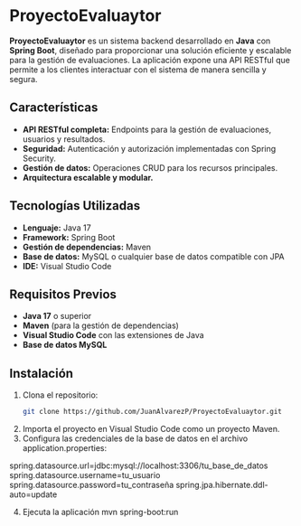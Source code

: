 # ProyectoEvaluaytor

**ProyectoEvaluaytor** es un sistema backend desarrollado en **Java** con **Spring Boot**, diseñado para proporcionar una solución eficiente y escalable para la gestión de evaluaciones. La aplicación expone una API RESTful que permite a los clientes interactuar con el sistema de manera sencilla y segura.

## Características

- **API RESTful completa:** Endpoints para la gestión de evaluaciones, usuarios y resultados.
- **Seguridad:** Autenticación y autorización implementadas con Spring Security.
- **Gestión de datos:** Operaciones CRUD para los recursos principales.
- **Arquitectura escalable y modular.**

## Tecnologías Utilizadas

- **Lenguaje:** Java 17  
- **Framework:** Spring Boot  
- **Gestión de dependencias:** Maven  
- **Base de datos:** MySQL o cualquier base de datos compatible con JPA  
- **IDE:** Visual Studio Code  

## Requisitos Previos

- **Java 17** o superior  
- **Maven** (para la gestión de dependencias)  
- **Visual Studio Code** con las extensiones de Java  
- **Base de datos MySQL**  

## Instalación

1. Clona el repositorio:
   ```bash
   git clone https://github.com/JuanAlvarezP/ProyectoEvaluaytor.git

2. Importa el proyecto en Visual Studio Code como un proyecto Maven.
3. Configura las credenciales de la base de datos en el archivo application.properties:

spring.datasource.url=jdbc:mysql://localhost:3306/tu_base_de_datos
spring.datasource.username=tu_usuario
spring.datasource.password=tu_contraseña
spring.jpa.hibernate.ddl-auto=update

4. Ejecuta la aplicación
   mvn spring-boot:run


